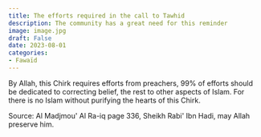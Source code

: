 ```yaml
---
title: The efforts required in the call to Tawhid
description: The community has a great need for this reminder
image: image.jpg
draft: False
date: 2023-08-01
categories:
- Fawaïd
---
```


By Allah, this Chirk requires efforts from preachers, 99% of efforts
should be dedicated to correcting belief, the rest to other aspects of
Islam. For there is no Islam without purifying the hearts of this Chirk.

Source: Al Madjmou' Al Ra-iq page 336, Sheikh Rabi' Ibn Hadi, may Allah preserve him.
